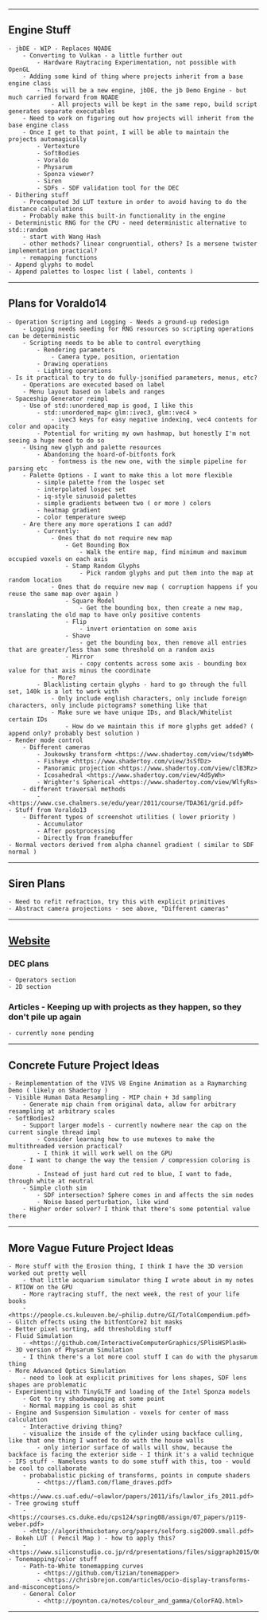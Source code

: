 --------------------------------------------------------------------------------------------------

## Engine Stuff
	- jbDE - WIP - Replaces NQADE
		- Converting to Vulkan - a little further out
			- Hardware Raytracing Experimentation, not possible with OpenGL
		- Adding some kind of thing where projects inherit from a base engine class
			- This will be a new engine, jbDE, the jb Demo Engine - but much carried forward from NQADE
				- All projects will be kept in the same repo, build script generates separate executables
		- Need to work on figuring out how projects will inherit from the base engine class
		- Once I get to that point, I will be able to maintain the projects automagically
			- Vertexture
			- SoftBodies
			- Voraldo
			- Physarum
			- Sponza viewer?
			- Siren
			- SDFs - SDF validation tool for the DEC
	- Dithering stuff
		- Precomputed 3d LUT texture in order to avoid having to do the distance calculations
		- Probably make this built-in functionality in the engine
	- Deterministic RNG for the CPU - need deterministic alternative to std::random
		- start with Wang Hash
		- other methods? linear congruential, others? Is a mersene twister implementation practical?
		- remapping functions
	- Append glyphs to model
	- Append palettes to lospec list ( label, contents )

--------------------------------------------------------------------------------------------------

## Plans for Voraldo14
	- Operation Scripting and Logging - Needs a ground-up redesign
		- Logging needs seeding for RNG resources so scripting operations can be deterministic
		- Scripting needs to be able to control everything
			- Rendering parameters
				- Camera type, position, orientation
			- Drawing operations
			- Lighting operations
	- Is it practical to try to do fully-jsonified parameters, menus, etc?
		- Operations are executed based on label
		- Menu layout based on labels and ranges
	- Spaceship Generator reimpl
		- Use of std::unordered_map is good, I like this
			- std::unordered_map< glm::ivec3, glm::vec4 >
				- ivec3 keys for easy negative indexing, vec4 contents for color and opacity
			- Potential for writing my own hashmap, but honestly I'm not seeing a huge need to do so
		- Using new glyph and palette resources
			- Abandoning the hoard-of-bitfonts fork
				- fontmess is the new one, with the simple pipeline for parsing etc
		- Palette Options - I want to make this a lot more flexible
			- simple palette from the lospec set
			- interpolated lospec set
			- iq-style sinusoid palettes
			- simple gradients between two ( or more ) colors
			- heatmap gradient
			- color temperature sweep
		- Are there any more operations I can add?
			- Currently:
				- Ones that do not require new map
					- Get Bounding Box
						- Walk the entire map, find minimum and maximum occupied voxels on each axis
					- Stamp Random Glyphs
						- Pick random glyphs and put them into the map at random location
				- Ones that do require new map ( corruption happens if you reuse the same map over again )
					- Square Model
						- Get the bounding box, then create a new map, translating the old map to have only positive contents
					- Flip
						- invert orientation on some axis
					- Shave
						- get the bounding box, then remove all entries that are greater/less than some threshold on a random axis
					- Mirror
						- copy contents across some axis - bounding box value for that axis minus the coordinate
				- More?
			- Blacklisting certain glyphs - hard to go through the full set, 140k is a lot to work with
				- Only include english characters, only include foreign characters, only include pictograms? something like that
				- Make sure we have unique IDs, and Black/Whitelist certain IDs
					- How do we maintain this if more glyphs get added? ( append only? probably best solution )
	- Render mode control
		- Different cameras
			- Joukowsky transform <https://www.shadertoy.com/view/tsdyWM>
			- Fisheye <https://www.shadertoy.com/view/3sSfDz>
			- Panoramic projection <https://www.shadertoy.com/view/clB3Rz>
			- Icosahedral <https://www.shadertoy.com/view/4dSyWh>
			- Wrighter's Spherical <https://www.shadertoy.com/view/WlfyRs>
		- different traversal methods
			- <https://www.cse.chalmers.se/edu/year/2011/course/TDA361/grid.pdf>
	- Stuff from Voraldo13
		- Different types of screenshot utilities ( lower priority )
			- Accumulator
			- After postprocessing
			- Directly from framebuffer
	- Normal vectors derived from alpha channel gradient ( similar to SDF normal )

--------------------------------------------------------------------------------------------------

## Siren Plans
	- Need to refit refraction, try this with explicit primitives
	- Abstract camera projections - see above, "Different cameras"

--------------------------------------------------------------------------------------------------

## [Website](https://jbaker.graphics/)

### DEC plans
	- Operators section
	- 2D section

### Articles - Keeping up with projects as they happen, so they don't pile up again
	- currently none pending

--------------------------------------------------------------------------------------------------

## Concrete Future Project Ideas
	- Reimplementation of the VIVS V8 Engine Animation as a Raymarching Demo ( likely on Shadertoy )
	- Visible Human Data Resampling - MIP chain + 3d sampling
		- Generate mip chain from original data, allow for arbitrary resampling at arbitrary scales
	- SoftBodies2
		- Support larger models - currently nowhere near the cap on the current single thread impl
			- Consider learning how to use mutexes to make the multithreaded version practical?
			- I think it will work well on the GPU
		- I want to change the way the tension / compression coloring is done
			- Instead of just hard cut red to blue, I want to fade, through white at neutral
		- Simple cloth sim
			- SDF intersection? Sphere comes in and affects the sim nodes
			- Noise based perturbation, like wind
		- Higher order solver? I think that there's some potential value there

--------------------------------------------------------------------------------------------------

## More Vague Future Project Ideas
	- More stuff with the Erosion thing, I think I have the 3D version worked out pretty well
		- that little acquarium simulator thing I wrote about in my notes
	- RTIOW on the GPU
		- More raytracing stuff, the next week, the rest of your life books
		- <https://people.cs.kuleuven.be/~philip.dutre/GI/TotalCompendium.pdf>
	- Glitch effects using the bitfontCore2 bit masks
	- Better pixel sorting, add thresholding stuff
	- Fluid Simulation
		- <https://github.com/InteractiveComputerGraphics/SPlisHSPlasH>
	- 3D version of Physarum Simulation
		- I think there's a lot more cool stuff I can do with the physarum thing
	- More Advanced Optics Simulation
		- need to look at explicit primitives for lens shapes, SDF lens shapes are problematic
	- Experimenting with TinyGLTF and loading of the Intel Sponza models
		- Got to try shadowmapping at some point
		- Normal mapping is cool as shit
	- Engine and Suspension Simulation - voxels for center of mass calculation
		- Interactive driving thing?
		- visualize the inside of the cylinder using backface culling, like that one thing I wanted to do with the house walls
			- only interior surface of walls will show, because the backface is facing the exterior side - I think it's a valid technique
	- IFS stuff - Nameless wants to do some stuff with this, too - would be cool to collaborate
		- probabalistic picking of transforms, points in compute shaders
			- <https://flam3.com/flame_draves.pdf>
			- <https://www.cs.uaf.edu/~olawlor/papers/2011/ifs/lawlor_ifs_2011.pdf>
	- Tree growing stuff
		- <https://courses.cs.duke.edu/cps124/spring08/assign/07_papers/p119-weber.pdf>
		- <http://algorithmicbotany.org/papers/selforg.sig2009.small.pdf>
	- Bokeh LUT ( Pencil Map ) - how to apply this?
		- <https://www.siliconstudio.co.jp/rd/presentations/files/siggraph2015/06_MakingYourBokehFascinating_S2015_Kawase_EN.pdf>
	- Tonemapping/color stuff
		- Path-to-White tonemapping curves
			- <https://github.com/tizian/tonemapper>
			- <https://chrisbrejon.com/articles/ocio-display-transforms-and-misconceptions/>
		- General Color
			- <http://poynton.ca/notes/colour_and_gamma/ColorFAQ.html>

--------------------------------------------------------------------------------------------------